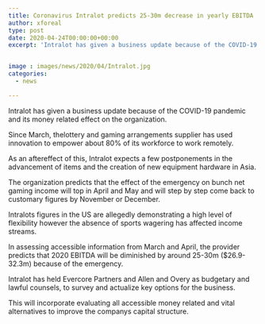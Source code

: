 ```yaml
---
title: Coronavirus Intralot predicts 25-30m decrease in yearly EBITDA
author: xforeal 
type: post
date: 2020-04-24T00:00:00+00:00
excerpt: 'Intralot has given a business update because of the COVID-19 pandemic and its money related effect on the company '


image : images/news/2020/04/Intralot.jpg
categories:
  - news

---
```

Intralot has given a business update because of the COVID-19 pandemic and its money related effect on the organization. 

Since March, thelottery and gaming arrangements supplier has used innovation to empower about 80&percnt; of its workforce to work remotely. 

As an aftereffect of this, Intralot expects a few postponements in the advancement of items and the creation of new equipment hardware in Asia. 

The organization predicts that the effect of the emergency on bunch net gaming income will top in April and May and will step by step come back to customary figures by November or December. 

Intralots figures in the US are allegedly demonstrating a high level of flexibility however the absence of sports wagering has affected income streams. 

In assessing accessible information from March and April, the provider predicts that 2020 EBITDA will be diminished by around 25-30m ($26.9-32.3m) because of the emergency. 

Intralot has held Evercore Partners and Allen and Overy as budgetary and lawful counsels, to survey and actualize key options for the business. 

This will incorporate evaluating all accessible money related and vital alternatives to improve the companys capital structure.